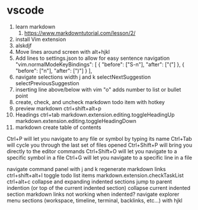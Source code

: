 # vscode

1. learn markdown
    1. <https://www.markdowntutorial.com/lesson/2/>
2. install Vim extension
3. alskdjf
4. Move lines around screen with alt+hjkl
5. Add lines to settings.json to allow for easy sentence navigation
    "vim.normalModeKeyBindings": [
        {
            "before": ["S-n"],
            "after": ["("]
        },
        {
            "before": ["n"],
            "after": [")"]
        }
    ],
6. navigate selections width j and k
    selectNextSuggestion
    selectPreviousSuggestion
7. inserting line above/below with vim "o" adds number to list or bullet point
8. create, check, and uncheck markdown todo item with hotkey
9. preview markdown ctrl+shift+alt+p
10. Headings ctrl+tab
    markdown.extension.editing.toggleHeadingUp
    markdown.extension.editing.toggleHeadingDown
11. markdown create table of contents

Ctrl+P will let you navigate to any file or symbol by typing its name
Ctrl+Tab will cycle you through the last set of files opened
Ctrl+Shift+P will bring you directly to the editor commands
Ctrl+Shift+O will let you navigate to a specific symbol in a file
Ctrl+G will let you navigate to a specific line in a file

navigate command panel with j and k
regenerate markdown links
    ctrl+shift+alt+l
toggle todo list items
    markdown.extension.checkTaskList
    ctrl+alt+c
collapse and expanding indented sections
    jump to parent indention (or top of the current indented section)
    collapse current indented section
markdown links not working when indented?
navigate explorer menu sections (workspace, timeline, terminal, backlinks, etc...) with hjkl
